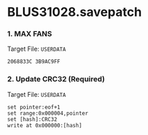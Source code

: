 # BLUS31028.savepatch

### 1. MAX FANS

Target File: `USERDATA`

```
2068833C 3B9AC9FF
```

### 2. Update CRC32 (Required)

Target File: `USERDATA`

```
set pointer:eof+1
set range:0x000004,pointer
set [hash]:CRC32
write at 0x000000:[hash]
```

